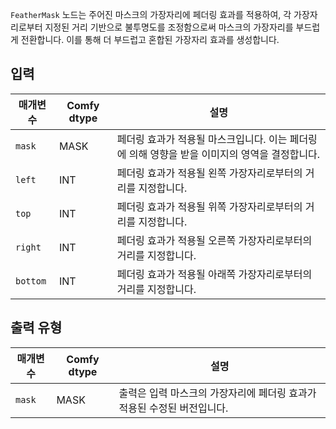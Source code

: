 `FeatherMask` 노드는 주어진 마스크의 가장자리에 페더링 효과를 적용하여, 각 가장자리로부터 지정된 거리 기반으로 불투명도를 조정함으로써 마스크의 가장자리를 부드럽게 전환합니다. 이를 통해 더 부드럽고 혼합된 가장자리 효과를 생성합니다.

## 입력

| 매개변수 | Comfy dtype | 설명 |
|-----------|--------------|-------------|
| `mask`    | MASK         | 페더링 효과가 적용될 마스크입니다. 이는 페더링에 의해 영향을 받을 이미지의 영역을 결정합니다. |
| `left`    | INT          | 페더링 효과가 적용될 왼쪽 가장자리로부터의 거리를 지정합니다. |
| `top`     | INT          | 페더링 효과가 적용될 위쪽 가장자리로부터의 거리를 지정합니다. |
| `right`   | INT          | 페더링 효과가 적용될 오른쪽 가장자리로부터의 거리를 지정합니다. |
| `bottom`  | INT          | 페더링 효과가 적용될 아래쪽 가장자리로부터의 거리를 지정합니다. |

## 출력 유형

| 매개변수 | Comfy dtype | 설명 |
|-----------|--------------|-------------|
| `mask`    | MASK         | 출력은 입력 마스크의 가장자리에 페더링 효과가 적용된 수정된 버전입니다. |
